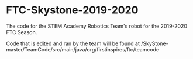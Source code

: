 # FTC-Skystone-2019-2020

The code for the STEM Academy Robotics Team's robot for the 2019-2020 FTC Season.

Code that is edited and ran by the team will be found at /SkyStone-master/TeamCode/src/main/java/org/firstinspires/ftc/teamcode

